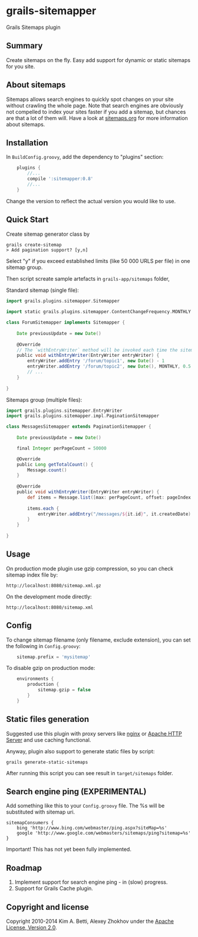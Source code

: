 grails-sitemapper
=================

Grails Sitemaps plugin

Summary
-------
Create sitemaps on the fly. Easy add support for dynamic or static sitemaps for you site.

About sitemaps
--------------

Sitemaps allows search engines to quickly spot changes on your site without crawling the whole page. Note that search engines are obviously not compelled to index your sites faster if you add a sitemap, but chances are that a lot of them will. Have a look at [sitemaps.org](http://sitemaps.org) for more information about sitemaps. 

Installation
------------

In `BuildConfig.groovy`, add the dependency to "plugins" section:

```groovy
    plugins {
        //...
        compile ':sitemapper:0.8'
        //...
    }
```

Change the version to reflect the actual version you would like to use.

Quick Start
-----------

Create sitemap generator class by 
    
```
grails create-sitemap
> Add pagination support? [y,n] 
```

Select "y" if you exceed established limits (like 50 000 URLS per file) in one sitemap group.

Then script screate sample artefacts in `grails-app/sitemaps` folder,

Standard sitemap (single file):

```groovy
import grails.plugins.sitemapper.Sitemapper
    
import static grails.plugins.sitemapper.ContentChangeFrequency.MONTHLY

class ForumSitemapper implements Sitemapper {
        
    Date previousUpdate = new Date()
        
    @Override
    // The `withEntryWriter` method will be invoked each time the sitemap is requested.
    public void withEntryWriter(EntryWriter entryWriter) {
        entryWriter.addEntry '/forum/topic1', new Date() - 1
        entryWriter.addEntry '/forum/topic2', new Date(), MONTHLY, 0.5
        // ...
    }
	
}
```

Sitemaps group (multiple files):

```groovy
import grails.plugins.sitemapper.EntryWriter
import grails.plugins.sitemapper.impl.PaginationSitemapper

class MessagesSitemapper extends PaginationSitemapper {
        
    Date previousUpdate = new Date()

    final Integer perPageCount = 50000

    @Override
    public Long getTotalCount() {
        Message.count()
    }
        
	@Override
	public void withEntryWriter(EntryWriter entryWriter) {
	    def items = Message.list([max: perPageCount, offset: pageIndex * perPageCount, sort: 'createdDate', order: 'asc'])
    	    
        items.each {
            entryWriter.addEntry("/messages/${it.id}", it.createdDate)
        }
	}
    	
}
```

Usage
-----

On production mode plugin use gzip compression, so you can check sitemap index file by:

    http://localhost:8080/sitemap.xml.gz

On the development mode directly:

    http://localhost:8080/sitemap.xml
    
Config
------

To change sitemap filename (only filename, exclude extension), you can set the following in `Config.groovy`:

```groovy
    sitemap.prefix = 'mysitemap'
```

To disable gzip on production mode:

```groovy
    environments {
        production {
            sitemap.gzip = false
        }
    }
```
    
Static files generation
-----------------------

Suggested use this plugin with proxy servers like [nginx](http://nginx.org/) or [Apache HTTP Server](http://httpd.apache.org/) and use caching functional.

Anyway, plugin also support to generate static files by script:

    grails generate-static-sitemaps

After running this script you can see result in `target/sitemaps` folder.

Search engine ping (EXPERIMENTAL)
---------------------------------

Add something like this to your `Config.groovy` file. The %s will be substituted with sitemap uri. 

    sitemapConsumers {
        bing 'http://www.bing.com/webmaster/ping.aspx?siteMap=%s'
        google 'http://www.google.com/webmasters/sitemaps/ping?sitemap=%s'
    }

Important! This has not yet been fully implemented. 


Roadmap
-------

 1. Implement support for search engine ping - in (slow) progress.
 2. Support for Grails Cache plugin.

Copyright and license
---------------------

Copyright 2010-2014 Kim A. Betti, Alexey Zhokhov under the [Apache License, Version 2.0](LICENSE).
